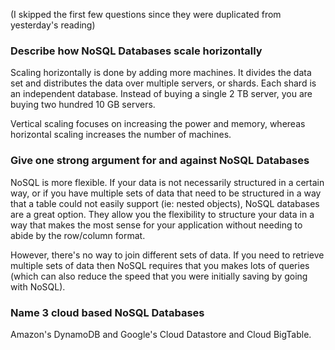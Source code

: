 (I skipped the first few questions since they were duplicated from yesterday's reading)

### Describe how NoSQL Databases scale horizontally
Scaling horizontally is done by adding more machines. It divides the data set and distributes the data over multiple servers, or shards. Each shard is an independent database. Instead of buying a single 2 TB server, you are buying two hundred 10 GB servers.

Vertical scaling focuses on increasing the power and memory, whereas horizontal scaling increases the number of machines.

### Give one strong argument for and against NoSQL Databases
NoSQL is more flexible. If your data is not necessarily structured in a certain way, or if you have multiple sets of data that need to be structured in a way that a table could not easily support (ie: nested objects), NoSQL databases are a great option. They allow you the flexibility to structure your data in a way that makes the most sense for your application without needing to abide by the row/column format.

However, there's no way to join different sets of data. If you need to retrieve multiple sets of data then NoSQL requires that you makes lots of queries (which can also reduce the speed that you were initially saving by going with NoSQL).

### Name 3 cloud based NoSQL Databases
Amazon's DynamoDB and Google's Cloud Datastore and Cloud BigTable.

